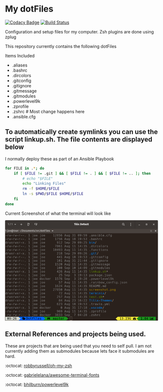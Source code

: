 # My dotFiles

[![Codacy Badge](https://api.codacy.com/project/badge/Grade/84d747ca9d8e4421afe9bef2055c40f2)](https://www.codacy.com/app/Findarato/dotFiles?utm_source=github.com&utm_medium=referral&utm_content=Findarato/dotFiles&utm_campaign=badger)
[![Build Status](https://travis-ci.org/Findarato/dotFiles.svg?branch=master)](https://travis-ci.org/Findarato/dotFiles)

Configuration and setup files for my computer. Zsh plugins are done using zplug


This repository currently contains the following dotFiles

Items Included

- .aliases
- .bashrc
- .dircolors
- .gitconfig
- .gitignore
- .gitmessage
- .gitmodules
- .powerlevel9k
- .zprofile
- .zshrc # Most change happens here
- .ansible.cfg

## To automatically create symlinks you can use the script linkup.sh. The file contents are displayed below

I normally deploy these as part of an Ansible Playbook

```bash
for FILE in .*; do
    if [ $FILE != .git ] && [ $FILE != . ] && [ $FILE != .. ]; then
        # echo "$FILE"
        echo "Linking Files"
        rm -f $HOME/$FILE
        ln -s $PWD/$FILE $HOME/$FILE
    fi
done
```

Current Screenshot of what the terminal will look like

![Screen Shot in terminix](screenshot.png)

## External References and projects being used.

These are projects that are being used that you need to self pull. I am not currently adding them as submodules because lets face it submodules are hard.

:octocat: [robbyrussell/oh-my-zsh][ad5c686c]

:octocat: [gabrielelana/awesome-terminal-fonts][e5317611]

:octocat: [bhilburn/powerlevel9k][9a267dc7]

[9a267dc7]: https://github.com/bhilburn/powerlevel9k "Github"
[ad5c686c]: https://github.com/robbyrussell/oh-my-zsh "Github"
[e5317611]: https://github.com/gabrielelana/awesome-terminal-fonts "Github"
